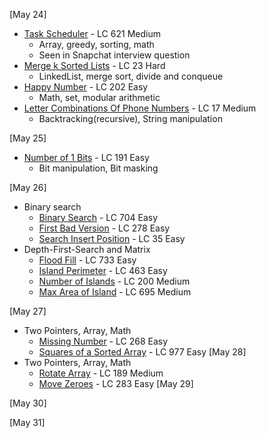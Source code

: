 [May 24]
- [Task Scheduler](https://leetcode.com/problems/task-scheduler/) - LC 621 Medium 
  - Array, greedy, sorting, math
  - Seen in Snapchat interview question
- [Merge k Sorted Lists](https://leetcode.com/problems/merge-k-sorted-lists/) - LC 23 Hard
  - LinkedList, merge sort, divide and conqueue
- [Happy Number](https://leetcode.com/problems/happy-number/) - LC 202 Easy 
  - Math, set, modular arithmetic
- [Letter Combinations Of Phone Numbers](https://leetcode.com/problems/letter-combinations-of-a-phone-number/) - LC 17 Medium 
  - Backtracking(recursive), String manipulation

[May 25]
- [Number of 1 Bits](https://leetcode.com/problems/number-of-1-bits/) - LC 191 Easy
  - Bit manipulation, Bit masking

[May 26]
  - Binary search
    - [Binary Search](https://leetcode.com/problems/binary-search/) - LC 704 Easy
    - [First Bad Version](https://leetcode.com/problems/first-bad-version/) - LC 278 Easy
    - [Search Insert Position](https://leetcode.com/problems/search-insert-position/) - LC 35 Easy
  - Depth-First-Search and Matrix
    - [Flood Fill](https://leetcode.com/problems/flood-fill/) - LC 733 Easy
    - [Island Perimeter](https://leetcode.com/problems/island-perimeter/) - LC 463 Easy
    - [Number of Islands](https://leetcode.com/problems/number-of-islands/) - LC 200 Medium
    - [Max Area of Island](https://leetcode.com/problems/max-area-of-island/) - LC 695 Medium
    
[May 27]
  - Two Pointers, Array, Math
    - [Missing Number](https://leetcode.com/problems/missing-number/) - LC 268 Easy
    - [Squares of a Sorted Array](https://leetcode.com/problems/squares-of-a-sorted-array/) - LC 977 Easy
[May 28]
  - Two Pointers, Array, Math
    - [Rotate Array](https://leetcode.com/problems/rotate-array/) - LC 189 Medium
    - [Move Zeroes](https://leetcode.com/problems/move-zeroes/) - LC 283 Easy
[May 29]

[May 30]

[May 31]
